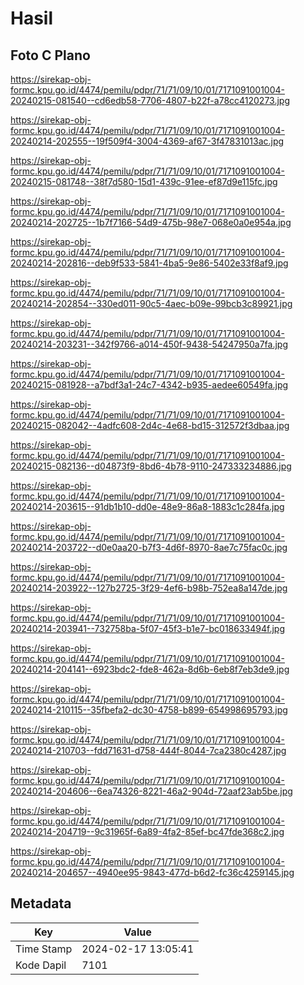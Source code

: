 # Hasil

## Foto C Plano

https://sirekap-obj-formc.kpu.go.id/4474/pemilu/pdpr/71/71/09/10/01/7171091001004-20240215-081540--cd6edb58-7706-4807-b22f-a78cc4120273.jpg

https://sirekap-obj-formc.kpu.go.id/4474/pemilu/pdpr/71/71/09/10/01/7171091001004-20240214-202555--19f509f4-3004-4369-af67-3f47831013ac.jpg

https://sirekap-obj-formc.kpu.go.id/4474/pemilu/pdpr/71/71/09/10/01/7171091001004-20240215-081748--38f7d580-15d1-439c-91ee-ef87d9e115fc.jpg

https://sirekap-obj-formc.kpu.go.id/4474/pemilu/pdpr/71/71/09/10/01/7171091001004-20240214-202725--1b7f7166-54d9-475b-98e7-068e0a0e954a.jpg

https://sirekap-obj-formc.kpu.go.id/4474/pemilu/pdpr/71/71/09/10/01/7171091001004-20240214-202816--deb9f533-5841-4ba5-9e86-5402e33f8af9.jpg

https://sirekap-obj-formc.kpu.go.id/4474/pemilu/pdpr/71/71/09/10/01/7171091001004-20240214-202854--330ed011-90c5-4aec-b09e-99bcb3c89921.jpg

https://sirekap-obj-formc.kpu.go.id/4474/pemilu/pdpr/71/71/09/10/01/7171091001004-20240214-203231--342f9766-a014-450f-9438-54247950a7fa.jpg

https://sirekap-obj-formc.kpu.go.id/4474/pemilu/pdpr/71/71/09/10/01/7171091001004-20240215-081928--a7bdf3a1-24c7-4342-b935-aedee60549fa.jpg

https://sirekap-obj-formc.kpu.go.id/4474/pemilu/pdpr/71/71/09/10/01/7171091001004-20240215-082042--4adfc608-2d4c-4e68-bd15-312572f3dbaa.jpg

https://sirekap-obj-formc.kpu.go.id/4474/pemilu/pdpr/71/71/09/10/01/7171091001004-20240215-082136--d04873f9-8bd6-4b78-9110-247333234886.jpg

https://sirekap-obj-formc.kpu.go.id/4474/pemilu/pdpr/71/71/09/10/01/7171091001004-20240214-203615--91db1b10-dd0e-48e9-86a8-1883c1c284fa.jpg

https://sirekap-obj-formc.kpu.go.id/4474/pemilu/pdpr/71/71/09/10/01/7171091001004-20240214-203722--d0e0aa20-b7f3-4d6f-8970-8ae7c75fac0c.jpg

https://sirekap-obj-formc.kpu.go.id/4474/pemilu/pdpr/71/71/09/10/01/7171091001004-20240214-203922--127b2725-3f29-4ef6-b98b-752ea8a147de.jpg

https://sirekap-obj-formc.kpu.go.id/4474/pemilu/pdpr/71/71/09/10/01/7171091001004-20240214-203941--732758ba-5f07-45f3-b1e7-bc018633494f.jpg

https://sirekap-obj-formc.kpu.go.id/4474/pemilu/pdpr/71/71/09/10/01/7171091001004-20240214-204141--6923bdc2-fde8-462a-8d6b-6eb8f7eb3de9.jpg

https://sirekap-obj-formc.kpu.go.id/4474/pemilu/pdpr/71/71/09/10/01/7171091001004-20240214-210115--35fbefa2-dc30-4758-b899-654998695793.jpg

https://sirekap-obj-formc.kpu.go.id/4474/pemilu/pdpr/71/71/09/10/01/7171091001004-20240214-210703--fdd71631-d758-444f-8044-7ca2380c4287.jpg

https://sirekap-obj-formc.kpu.go.id/4474/pemilu/pdpr/71/71/09/10/01/7171091001004-20240214-204606--6ea74326-8221-46a2-904d-72aaf23ab5be.jpg

https://sirekap-obj-formc.kpu.go.id/4474/pemilu/pdpr/71/71/09/10/01/7171091001004-20240214-204719--9c31965f-6a89-4fa2-85ef-bc47fde368c2.jpg

https://sirekap-obj-formc.kpu.go.id/4474/pemilu/pdpr/71/71/09/10/01/7171091001004-20240214-204657--4940ee95-9843-477d-b6d2-fc36c4259145.jpg


## Metadata

| Key        | Value               |
| ---------- | ------------------- |
| Time Stamp | 2024-02-17 13:05:41 |
| Kode Dapil | 7101                |



